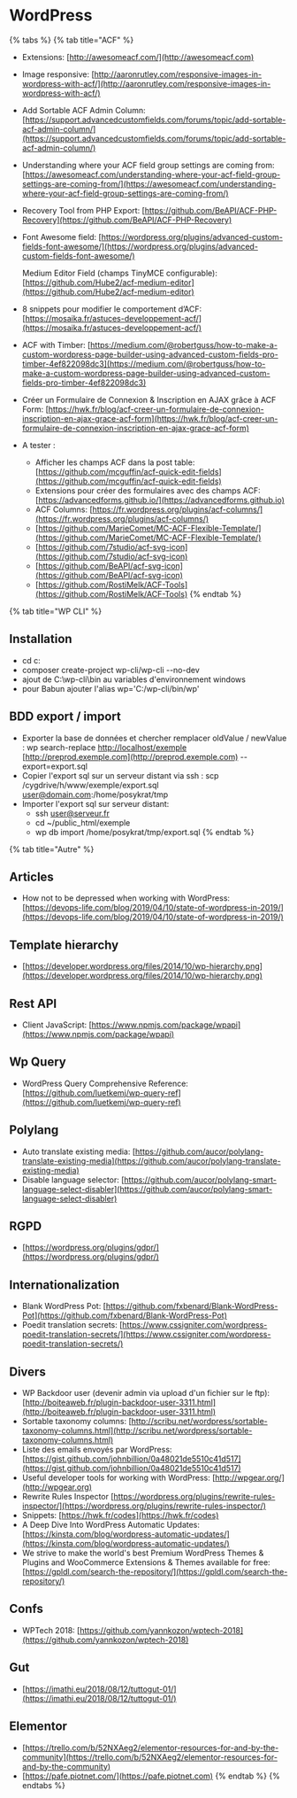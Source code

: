 # WordPress

{% tabs %}
{% tab title="ACF" %}
* Extensions: [http://awesomeacf.com/](http://awesomeacf.com)
* Image responsive: [http://aaronrutley.com/responsive-images-in-wordpress-with-acf/](http://aaronrutley.com/responsive-images-in-wordpress-with-acf/)
* Add Sortable ACF Admin Column: [https://support.advancedcustomfields.com/forums/topic/add-sortable-acf-admin-column/](https://support.advancedcustomfields.com/forums/topic/add-sortable-acf-admin-column/)
* Understanding where your ACF field group settings are coming from: [https://awesomeacf.com/understanding-where-your-acf-field-group-settings-are-coming-from/](https://awesomeacf.com/understanding-where-your-acf-field-group-settings-are-coming-from/)
* Recovery Tool from PHP Export: [https://github.com/BeAPI/ACF-PHP-Recovery](https://github.com/BeAPI/ACF-PHP-Recovery)
*   Font Awesome field: [https://wordpress.org/plugins/advanced-custom-fields-font-awesome/](https://wordpress.org/plugins/advanced-custom-fields-font-awesome/)

    Medium Editor Field (champs TinyMCE configurable): [https://github.com/Hube2/acf-medium-editor](https://github.com/Hube2/acf-medium-editor)
* 8 snippets pour modifier le comportement d’ACF: [https://mosaika.fr/astuces-developpement-acf/](https://mosaika.fr/astuces-developpement-acf/)
* ACF with Timber: [https://medium.com/@robertguss/how-to-make-a-custom-wordpress-page-builder-using-advanced-custom-fields-pro-timber-4ef822098dc3](https://medium.com/@robertguss/how-to-make-a-custom-wordpress-page-builder-using-advanced-custom-fields-pro-timber-4ef822098dc3)
* Créer un Formulaire de Connexion & Inscription en AJAX grâce à ACF Form: [https://hwk.fr/blog/acf-creer-un-formulaire-de-connexion-inscription-en-ajax-grace-acf-form](https://hwk.fr/blog/acf-creer-un-formulaire-de-connexion-inscription-en-ajax-grace-acf-form)
* A tester :&#x20;
  * Afficher les champs ACF dans la post table: [https://github.com/mcguffin/acf-quick-edit-fields](https://github.com/mcguffin/acf-quick-edit-fields)
  * Extensions pour créer des formulaires avec des champs ACF: [https://advancedforms.github.io/](https://advancedforms.github.io)
  * ACF Columns: [https://fr.wordpress.org/plugins/acf-columns/](https://fr.wordpress.org/plugins/acf-columns/)
  * [https://github.com/MarieComet/MC-ACF-Flexible-Template/](https://github.com/MarieComet/MC-ACF-Flexible-Template/)
  * [https://github.com/7studio/acf-svg-icon](https://github.com/7studio/acf-svg-icon)
  * [https://github.com/BeAPI/acf-svg-icon](https://github.com/BeAPI/acf-svg-icon)
  * [https://github.com/RostiMelk/ACF-Tools](https://github.com/RostiMelk/ACF-Tools)
{% endtab %}

{% tab title="WP CLI" %}
## Installation
* cd c:
* composer create-project wp-cli/wp-cli --no-dev
* ajout de C:\wp-cli\bin au variables d'environnement windows
* pour Babun ajouter l'alias wp='C:/wp-cli/bin/wp'

## BDD export / import
* Exporter la base de données et chercher remplacer oldValue / newValue : wp search-replace [http://localhost/exemple](http://localhost/exemple) [http://preprod.exemple.com](http://preprod.exemple.com) --export=export.sql
* Copier l'export sql sur un serveur distant via ssh : scp /cygdrive/h/www/exemple/export.sql user@domain.com:/home/posykrat/tmp
* Importer l'export sql sur serveur distant:
  * ssh user@serveur.fr
  * cd \~/public\_html/exemple
  * wp db import /home/posykrat/tmp/export.sql
{% endtab %}

{% tab title="Autre" %}
## Articles
* How not to be depressed when working with WordPress: [https://devops-life.com/blog/2019/04/10/state-of-wordpress-in-2019/](https://devops-life.com/blog/2019/04/10/state-of-wordpress-in-2019/)

## Template hierarchy
* [https://developer.wordpress.org/files/2014/10/wp-hierarchy.png](https://developer.wordpress.org/files/2014/10/wp-hierarchy.png)

## Rest API
* Client JavaScript: [https://www.npmjs.com/package/wpapi](https://www.npmjs.com/package/wpapi)

## Wp Query
* WordPress Query Comprehensive Reference: [https://github.com/luetkemj/wp-query-ref](https://github.com/luetkemj/wp-query-ref)

## Polylang
* Auto translate existing media: [https://github.com/aucor/polylang-translate-existing-media](https://github.com/aucor/polylang-translate-existing-media)
* Disable language selector: [https://github.com/aucor/polylang-smart-language-select-disabler](https://github.com/aucor/polylang-smart-language-select-disabler)

## RGPD
* [https://wordpress.org/plugins/gdpr/](https://wordpress.org/plugins/gdpr/)

## Internationalization
* Blank WordPress Pot: [https://github.com/fxbenard/Blank-WordPress-Pot](https://github.com/fxbenard/Blank-WordPress-Pot)
* Poedit translation secrets: [https://www.cssigniter.com/wordpress-poedit-translation-secrets/](https://www.cssigniter.com/wordpress-poedit-translation-secrets/)

## Divers
* WP Backdoor user (devenir admin via upload d'un fichier sur le ftp): [http://boiteaweb.fr/plugin-backdoor-user-3311.html](http://boiteaweb.fr/plugin-backdoor-user-3311.html)
* Sortable taxonomy columns: [http://scribu.net/wordpress/sortable-taxonomy-columns.html](http://scribu.net/wordpress/sortable-taxonomy-columns.html)
* Liste des emails envoyés par WordPress: [https://gist.github.com/johnbillion/0a48021de5510c41d517](https://gist.github.com/johnbillion/0a48021de5510c41d517)
* Useful developer tools for working with WordPress: [http://wpgear.org/](http://wpgear.org)
* Rewrite Rules Inspector [https://wordpress.org/plugins/rewrite-rules-inspector/](https://wordpress.org/plugins/rewrite-rules-inspector/)
* Snippets: [https://hwk.fr/codes](https://hwk.fr/codes)
* A Deep Dive Into WordPress Automatic Updates: [https://kinsta.com/blog/wordpress-automatic-updates/](https://kinsta.com/blog/wordpress-automatic-updates/)
* We strive to make the world's best Premium WordPress Themes & Plugins and WooCommerce Extensions & Themes available for free: [https://gpldl.com/search-the-repository/](https://gpldl.com/search-the-repository/)

## Confs
* WPTech 2018: [https://github.com/yannkozon/wptech-2018](https://github.com/yannkozon/wptech-2018)

## Gut
* [https://imathi.eu/2018/08/12/tuttogut-01/](https://imathi.eu/2018/08/12/tuttogut-01/)

## Elementor
* [https://trello.com/b/52NXAeg2/elementor-resources-for-and-by-the-community](https://trello.com/b/52NXAeg2/elementor-resources-for-and-by-the-community)
* [https://pafe.piotnet.com/](https://pafe.piotnet.com)
{% endtab %}
{% endtabs %}
